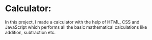 # Calculator:
In this project, I made a calculator with the help of HTML, CSS and JavaScript which performs all the basic mathematical calculations like addition, subtraction etc. 
